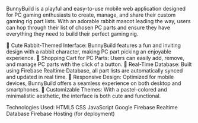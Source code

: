 BunnyBuild is a playful and easy-to-use mobile web application designed for PC gaming enthusiasts to create, manage, and share their custom gaming rig part lists. 
With an adorable rabbit mascot leading the way, users can hop through their list of chosen PC parts and ensure they have everything they need to build their perfect gaming rig.

🐰 Cute Rabbit-Themed Interface: BunnyBuild features a fun and inviting design with a rabbit character, making PC part picking an enjoyable experience.
🛒 Shopping Cart for PC Parts: Users can easily add, remove, and manage PC parts with the click of a button.
🔄 Real-Time Database: Built using Firebase Realtime Database, all part lists are automatically synced and updated in real time.
📱 Responsive Design: Optimized for mobile devices, BunnyBuild offers a seamless experience on both desktop and smartphones.
🌈 Customizable Themes: With a pastel-colored and minimalistic aesthetic, the interface is both cute and functional.


Technologies Used:
HTML5
CSS
JavaScript
Google Firebase Realtime Database
Firebase Hosting (for deployment)
